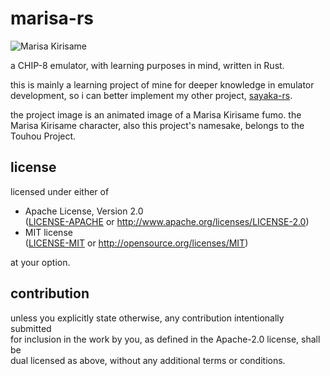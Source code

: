 # marisa-rs

![Marisa Kirisame](marisa-kirisame.gif)

a CHIP-8 emulator, with learning purposes in mind, written in Rust.

this is mainly a learning project of mine for deeper knowledge in emulator development, so i can better implement my other project, [sayaka-rs](https://github.com/j1nxie/sayaka-rs/).

the project image is an animated image of a Marisa Kirisame fumo. the Marisa Kirisame character, also this project's namesake,
belongs to the Touhou Project.

## license

licensed under either of

*   Apache License, Version 2.0  
    ([LICENSE-APACHE](LICENSE-APACHE) or http://www.apache.org/licenses/LICENSE-2.0)
*   MIT license  
    ([LICENSE-MIT](LICENSE-MIT) or http://opensource.org/licenses/MIT)

at your option.

## contribution

unless you explicitly state otherwise, any contribution intentionally submitted  
for inclusion in the work by you, as defined in the Apache-2.0 license, shall be  
dual licensed as above, without any additional terms or conditions.
